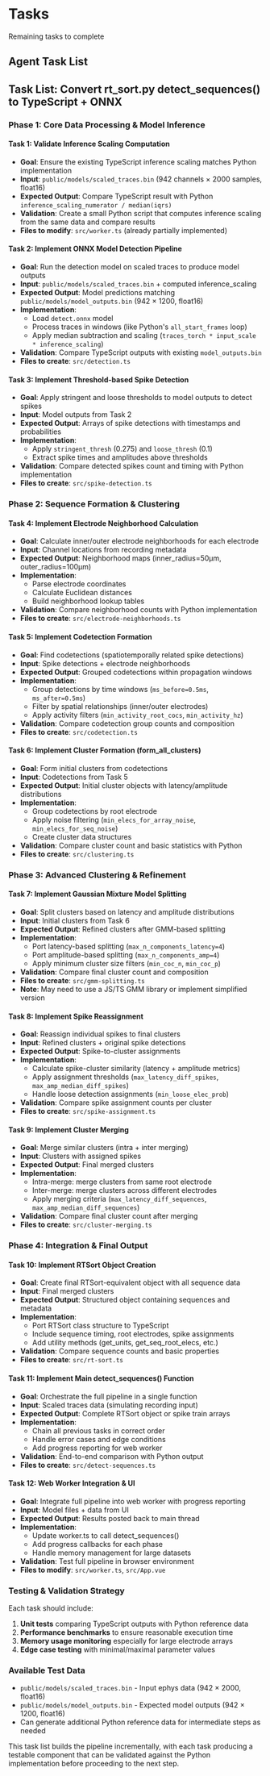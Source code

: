 # Tasks
Remaining tasks to complete

## Agent Task List

## Task List: Convert rt_sort.py detect_sequences() to TypeScript + ONNX

### **Phase 1: Core Data Processing & Model Inference**

#### Task 1: **Validate Inference Scaling Computation**
- **Goal**: Ensure the existing TypeScript inference scaling matches Python implementation
- **Input**: `public/models/scaled_traces.bin` (942 channels × 2000 samples, float16)
- **Expected Output**: Compare TypeScript result with Python `inference_scaling_numerator / median(iqrs)`
- **Validation**: Create a small Python script that computes inference scaling from the same data and compare results
- **Files to modify**: `src/worker.ts` (already partially implemented)

#### Task 2: **Implement ONNX Model Detection Pipeline**
- **Goal**: Run the detection model on scaled traces to produce model outputs
- **Input**: `public/models/scaled_traces.bin` + computed inference_scaling
- **Expected Output**: Model predictions matching `public/models/model_outputs.bin` (942 × 1200, float16)
- **Implementation**:
  - Load `detect.onnx` model
  - Process traces in windows (like Python's `all_start_frames` loop)
  - Apply median subtraction and scaling (`traces_torch * input_scale * inference_scaling`)
- **Validation**: Compare TypeScript outputs with existing `model_outputs.bin`
- **Files to create**: `src/detection.ts`

#### Task 3: **Implement Threshold-based Spike Detection**
- **Goal**: Apply stringent and loose thresholds to model outputs to detect spikes
- **Input**: Model outputs from Task 2
- **Expected Output**: Arrays of spike detections with timestamps and probabilities
- **Implementation**:
  - Apply `stringent_thresh` (0.275) and `loose_thresh` (0.1)
  - Extract spike times and amplitudes above thresholds
- **Validation**: Compare detected spikes count and timing with Python implementation
- **Files to create**: `src/spike-detection.ts`

### **Phase 2: Sequence Formation & Clustering**

#### Task 4: **Implement Electrode Neighborhood Calculation**
- **Goal**: Calculate inner/outer electrode neighborhoods for each electrode
- **Input**: Channel locations from recording metadata
- **Expected Output**: Neighborhood maps (inner_radius=50μm, outer_radius=100μm)
- **Implementation**:
  - Parse electrode coordinates
  - Calculate Euclidean distances
  - Build neighborhood lookup tables
- **Validation**: Compare neighborhood counts with Python implementation
- **Files to create**: `src/electrode-neighborhoods.ts`

#### Task 5: **Implement Codetection Formation**
- **Goal**: Find codetections (spatiotemporally related spike detections)
- **Input**: Spike detections + electrode neighborhoods
- **Expected Output**: Grouped codetections within propagation windows
- **Implementation**:
  - Group detections by time windows (`ms_before=0.5ms`, `ms_after=0.5ms`)
  - Filter by spatial relationships (inner/outer electrodes)
  - Apply activity filters (`min_activity_root_cocs`, `min_activity_hz`)
- **Validation**: Compare codetection group counts and composition
- **Files to create**: `src/codetection.ts`

#### Task 6: **Implement Cluster Formation (form_all_clusters)**
- **Goal**: Form initial clusters from codetections
- **Input**: Codetections from Task 5
- **Expected Output**: Initial cluster objects with latency/amplitude distributions
- **Implementation**:
  - Group codetections by root electrode
  - Apply noise filtering (`min_elecs_for_array_noise`, `min_elecs_for_seq_noise`)
  - Create cluster data structures
- **Validation**: Compare cluster count and basic statistics with Python
- **Files to create**: `src/clustering.ts`

### **Phase 3: Advanced Clustering & Refinement**

#### Task 7: **Implement Gaussian Mixture Model Splitting**
- **Goal**: Split clusters based on latency and amplitude distributions
- **Input**: Initial clusters from Task 6
- **Expected Output**: Refined clusters after GMM-based splitting
- **Implementation**:
  - Port latency-based splitting (`max_n_components_latency=4`)
  - Port amplitude-based splitting (`max_n_components_amp=4`)
  - Apply minimum cluster size filters (`min_coc_n`, `min_coc_p`)
- **Validation**: Compare final cluster count and composition
- **Files to create**: `src/gmm-splitting.ts`
- **Note**: May need to use a JS/TS GMM library or implement simplified version

#### Task 8: **Implement Spike Reassignment**
- **Goal**: Reassign individual spikes to final clusters
- **Input**: Refined clusters + original spike detections
- **Expected Output**: Spike-to-cluster assignments
- **Implementation**:
  - Calculate spike-cluster similarity (latency + amplitude metrics)
  - Apply assignment thresholds (`max_latency_diff_spikes`, `max_amp_median_diff_spikes`)
  - Handle loose detection assignments (`min_loose_elec_prob`)
- **Validation**: Compare spike assignment counts per cluster
- **Files to create**: `src/spike-assignment.ts`

#### Task 9: **Implement Cluster Merging**
- **Goal**: Merge similar clusters (intra + inter merging)
- **Input**: Clusters with assigned spikes
- **Expected Output**: Final merged clusters
- **Implementation**:
  - Intra-merge: merge clusters from same root electrode
  - Inter-merge: merge clusters across different electrodes
  - Apply merging criteria (`max_latency_diff_sequences`, `max_amp_median_diff_sequences`)
- **Validation**: Compare final cluster count after merging
- **Files to create**: `src/cluster-merging.ts`

### **Phase 4: Integration & Final Output**

#### Task 10: **Implement RTSort Object Creation**
- **Goal**: Create final RTSort-equivalent object with all sequence data
- **Input**: Final merged clusters
- **Expected Output**: Structured object containing sequences and metadata
- **Implementation**:
  - Port RTSort class structure to TypeScript
  - Include sequence timing, root electrodes, spike assignments
  - Add utility methods (get_units, get_seq_root_elecs, etc.)
- **Validation**: Compare sequence counts and basic properties
- **Files to create**: `src/rt-sort.ts`

#### Task 11: **Implement Main detect_sequences() Function**
- **Goal**: Orchestrate the full pipeline in a single function
- **Input**: Scaled traces data (simulating recording input)
- **Expected Output**: Complete RTSort object or spike train arrays
- **Implementation**:
  - Chain all previous tasks in correct order
  - Handle error cases and edge conditions
  - Add progress reporting for web worker
- **Validation**: End-to-end comparison with Python output
- **Files to create**: `src/detect-sequences.ts`

#### Task 12: **Web Worker Integration & UI**
- **Goal**: Integrate full pipeline into web worker with progress reporting
- **Input**: Model files + data from UI
- **Expected Output**: Results posted back to main thread
- **Implementation**:
  - Update worker.ts to call detect_sequences()
  - Add progress callbacks for each phase
  - Handle memory management for large datasets
- **Validation**: Test full pipeline in browser environment
- **Files to modify**: `src/worker.ts`, `src/App.vue`

### **Testing & Validation Strategy**

Each task should include:
1. **Unit tests** comparing TypeScript outputs with Python reference data
2. **Performance benchmarks** to ensure reasonable execution time
3. **Memory usage monitoring** especially for large electrode arrays
4. **Edge case testing** with minimal/maximal parameter values

### **Available Test Data**
- `public/models/scaled_traces.bin` - Input ephys data (942 × 2000, float16)
- `public/models/model_outputs.bin` - Expected model outputs (942 × 1200, float16)
- Can generate additional Python reference data for intermediate steps as needed

This task list builds the pipeline incrementally, with each task producing a testable component that can be validated against the Python implementation before proceeding to the next step.
